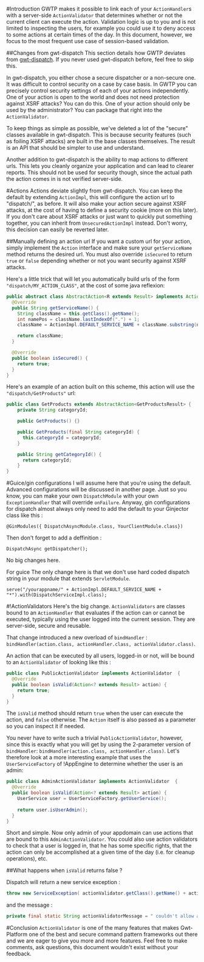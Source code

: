 #Introduction
GWTP makes it possible to link each of your `ActionHandler`s with a server-side `ActionValidator` that determines whether or not the current client can execute the action. Validation logic is up to you and is not limited to inspecting the users, for example you could use it to deny access to some actions at certain times of the day. In this document, however, we focus to the most frequent use case of session-based validation.

##Changes from gwt-dispatch
This section details how GWTP deviates from [gwt-dispatch](http://code.google.com/p/gwt-dispatch/). If you never used gwt-dispatch before, feel free to skip this.

In gwt-dispatch, you either chose a secure dispatcher or a non-secure one. It was difficult to control security on a case by case basis. In GWTP you can precisely control security settings of each of your actions independently. One of your action is open to the world and does not need protection against XSRF attacks? You can do this. One of your action should only be used by the administrator? You can package that right into the `ActionValidator`.

To keep things as simple as possible, we've deleted a lot of the "secure" classes available in gwt-dispatch. This is because security features (such as foiling XSRF attacks) are built in the base classes themselves. The result is an API that should be simpler to use and understand.

Another addition to gwt-dispatch is the ability to map actions to different urls. This lets you cleanly organize your application and can lead to clearer reports. This should not be used for security though, since the actual path the action comes in is not verified server-side.

#Actions
Actions deviate slightly from gwt-dispatch. You can keep the default by extending `ActionImpl`, this will configure the action url to "dispatch/", as before. It will also make your action secure against XSRF attacks, at the cost of having to define a security cookie (more on this later). If you don't care about XSRF attacks or just want to quickly put something together, you can inherit from `UnsecuredActionImpl` instead. Don't worry, this decision can easily be reverted later.

##Manually defining an action url
If you want a custom url for your action, simply implement the `Action` interface and make sure your `getServiceName` method returns the desired url. You must also override `isSecured` to return `true` or `false` depending whether or not you want security against XSRF attacks.

Here's a little trick that will let you automatically build urls of the form `"dispatch/MY_ACTION_CLASS"`, at the cost of some java reflexion:

```java
public abstract class AbstractAction<R extends Result> implements Action<R> {
  @Override
  public String getServiceName() {
    String className = this.getClass().getName();
    int namePos = className.lastIndexOf(".") + 1;
    className = ActionImpl.DEFAULT_SERVICE_NAME + className.substring(namePos); 

    return className;
  }

  @Override
  public boolean isSecured() {
    return true;
  }
} 
```

Here's an example of an action built on this scheme, this action will use the `"dispatch/GetProducts"` url:

```java
public class GetProducts extends AbstractAction<GetProductsResult> {
    private String categoryId;

    public GetProducts() {}

    public GetProducts(final String categoryId) {
      this.categoryId = categoryId;
    }

    public String getCategoryId() {
      return categoryId;
    }
} 
```

#Guice/gin configurations
I will assume here that you're using the default. Advanced configurations will be discussed in another page. Just so you know, you can make your own `DispatchModule` with your own `ExceptionHandler` that will override `onFailure`. Anyway, gin configurations for dispatch almost always only need to add the default to your Ginjector class like this : 

`@GinModules({ DispatchAsyncModule.class, YourClientModule.class})`

Then don't forget to add a deffinition : 

`DispatchAsync getDispatcher();`

No big changes here.

For guice
The only change here is that we don't use hard coded dispatch string in your module that extends `ServletModule`. 

`serve("/yourappname/" + ActionImpl.DEFAULT_SERVICE_NAME + "*").with(DispatchServiceImpl.class);`

#!ActionValidators
Here's the big change. `ActionValidators` are classes bound to an `ActionHandler` that evaluates if the action can or cannot be executed, typically using the user logged into the current session. They are server-side, secure and reusable.

That change introduced a new overload of `bindHandler` : `bindHandler(action.class, actionHandler.class, actionValidator.class)`. 

An action that can be executed by all users, logged-in or not, will be bound to an `ActionValidator` of looking like this : 
```java
public class PublicActionValidator implements ActionValidator  {
  @Override
  public boolean isValid(Action<? extends Result> action) {
    return true;
  }
} 
```

The `isValid` method should return `true` when the user can execute the action, and `false` otherwise. The `Action` itself is also passed as a parameter so you can inspect it if needed.

You never have to write such a trivial `PublicActionValidator`, however, since this is exactly what you will get by using the 2-parameter version of `bindHandler`: `bindHandler(action.class, actionHandler.class)`. Let's therefore look at a more interesting example that uses the `UserServiceFactory` of !AppEngine to determine whether the user is an admin:
```java
public class AdminActionValidator implements ActionValidator  {
  @Override
  public boolean isValid(Action<? extends Result> action) {
    UserService user = UserServiceFactory.getUserService();
    
    return user.isUserAdmin();
  }
} 
```

Short and simple. Now only admin of your appdomain can use actions that are bound to this `AdminActionValidator`. You could also use action validators to check that a user is logged in, that he has some specific rights, that the action can only be accomplished at a given time of the day (i.e. for cleanup operations), etc.

##What happens when `isValid` returns false ?

Dispatch will return a new service exception : 
```java
throw new ServiceException( actionValidator.getClass().getName() + actionValidatorMessage + action.getClass().getName() );
```

and the message : 
```java
private final static String actionValidatorMessage = " couldn't allow access to action : ";
```

#Conclusion
`ActionValidator` is one of the many features that makes Gwt-Platform one of the best and secure command pattern frameworks out there and we are eager to give you more and more features. Feel free to make comments, ask questions, this document wouldn't exist without your feedback.